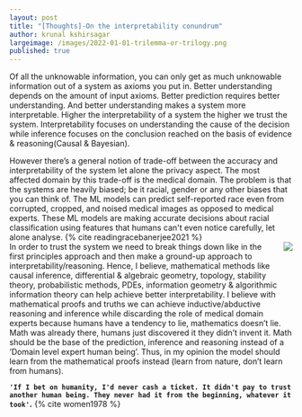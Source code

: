 ```yaml
---
layout: post
title: "[Thoughts]-On the interpretability conundrum"  
author: krunal kshirsagar
largeimage: /images/2022-01-01-trilemma-or-trilogy.png
published: true
---
```


Of all the unknowable information, you can only get as much unknowable information out of 
a  system  as  axioms  you  put  in.  Better  understanding depends on  the  amount  of  input 
axioms. Better prediction requires better understanding. And better understanding makes a 
system  more  interpretable.  Higher  the  interpretability  of a system  the  higher  we  trust the 
system. Interpretability focuses on understanding the cause of the decision while inference 
focuses on the conclusion reached on the basis of evidence & reasoning(Causal & Bayesian).


However there’s a general notion of trade-off between the accuracy and interpretability of the 
system let alone the privacy aspect. The most affected domain by this trade-off is the medical domain. The 
problem is  that the  systems  are heavily biased; be it racial, gender or any other biases that 
you can think of. The ML models can predict self-reported race even from corrupted, cropped, and 
noised medical images as opposed to medical experts. 
These  ML  models  are  making accurate decisions  about  racial  classification using features that humans can't even notice carefully, let alone analyse. {% cite readingracebanerjee2021 %}
<br>
<img src="{{ site.baseurl }}/images/2022-01-01-trilemma-or-trilogy.png"
style="float: right; max-width: 50%; margin: 0 0 1em 2em;"> 
In order to trust the system 
we need to break things down like in the first principles approach and then make a ground-up 
approach  to  interpretability/reasoning.  Hence,  I  believe,  mathematical  methods  like  causal 
inference, differential & algebraic geometry, topology, stability theory, probabilistic methods, 
PDEs, information geometry &  algorithmic information theory can help  achieve better interpretability. I 
believe with mathematical proofs and truths we can achieve inductive/abductive reasoning and 
inference  while  discarding  the  role  of  medical  domain  experts  because  humans  have  a 
tendency to lie, mathematics doesn’t lie. Math was already there,  humans just discovered it 
they  didn’t  invent  it.  Math  should  be  the  base  of  the  prediction,  inference  and  reasoning 
instead of a ‘Domain level expert human being’. Thus, in my opinion the model should learn 
from the mathematical proofs instead (learn from nature, don’t learn from humans).

<!---

False positives, connectomes

Roses aren't red,<br>
The sky isn't blue,<br>
It's your perception you idiot,<br>
that's messing up with you.<br>

**Even Shane Warne knows why interpretability is important :p**

<blockquote class="twitter-tweet" tw-align-center><p lang="en" dir="ltr">This is simply - not out !!!!! We often discuss technology &amp; its use / accuracy. The main problem@is the interpretation of the technology. Here’s a perfect example of the ball clearly hitting the edge of the bat first. <a href="https://t.co/OATRzIHcfg">https://t.co/OATRzIHcfg</a></p>&mdash; Shane Warne (@ShaneWarne) <a href="https://twitter.com/ShaneWarne/status/1466958968735952897?ref_src=twsrc%5Etfw">December 4, 2021</a></blockquote> <script async src="https://platform.twitter.com/widgets.js" charset="utf-8"></script>



## Trilemma or Trilogy?
<img src="{{ site.baseurl }}/images/2022-01-01-trilemma-or-trilogy.png"
style="float: right; max-width: 50%; margin: 0 0 1em 2em;"> 


Limitation of knowledge-say I don't know if you really don't understand it instead of assuming and confidently lying (false positives)

## Reasoning

Connecting the dots thats reasoning instead of processing the whole information all at once and arriving to a conclusion.

- Rigorous proof:

    Set theory, logic and geometry.

### Inductive vs Deductive approach:

 

## Science v/s Math

'Mathematics is a language plus reasoning; it is like a language plus logic. Mathematics is tool for reasoning'. ~Richard Feynman

### Trusting the human v/s trusting the nature (math)

**_Don't listen to the 'expert'!_**
The press secretary ~Robin Hanson (Economist and Advisor at the Future of humanity institute of the oxford university)-humans lie to support their narrative by sacrificing the truth. (Malcolm Gladwell fallacy)

Mathematical proofs and truths over governance and law?!

different experts will have different interpretation.
Humans aren't absolute, Math is absolute.

Example:
<blockquote class="twitter-tweet" tw-align-center><p lang="en" dir="ltr">It’s a clear indication of find the pictures to suit your narrative is all that is. In the side view the bat has not reached the ball by the time the ball reaches the pad so there for its safe to say hitting the pad first as its directly in the same line did happen first. <a href="https://twitter.com/hashtag/simple?src=hash&amp;ref_src=twsrc%5Etfw">#simple</a></p>&mdash; Simon Doull (@Sdoull) <a href="https://twitter.com/Sdoull/status/1467007579263934468?ref_src=twsrc%5Etfw">December 4, 2021</a></blockquote> <script async src="https://platform.twitter.com/widgets.js" charset="utf-8"></script>

--->

**`'If I bet on humanity, I'd never cash a ticket. It didn't pay to trust another human being. They never had it from the beginning, whatever it took'`.** {% cite
women1978 %}

<!---
## References:

[^1]: Banerjee, I., Bhimireddy, A. R., Burns, J. L., Celi, L. A., Chen, L.-C., Correa, R., Dullerud, N., Ghassemi, M., Huang, S.-C., Kuo, P.-C., Lungren, M. P., Palmer, L. J., Price, B. J., Purkayastha, S., Pyrros, A., Oakden-Rayner, L., Okechukwu, C., Seyyed-Kalantari, L., Trivedi, H., Wang, R., Zaiman, Z., Zhang, H., Gichoya, J. W. (2021). Reading Race: AI Recognises Patient’s Racial Identity In Medical Images. CoRR, abs/2107.10356. https://arxiv.org/abs/2107.10356

[^2]: Bukowski, C. (1978). In *Women*. HarperCollins.

--->
